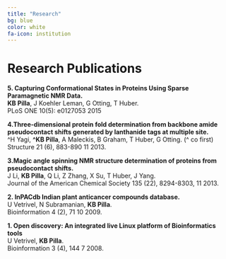 ```yaml
---
title: "Research"
bg: blue
color: white
fa-icon: institution
---
```


Research Publications
=====================

**5. Capturing Conformational States in Proteins Using Sparse Paramagnetic NMR Data.**<br>
**KB Pilla**, J Koehler Leman, G Otting, T Huber. <br>
PLoS ONE 10(5): e0127053 2015 

**4.Three-dimensional protein fold determination from backbone amide pseudocontact shifts generated by lanthanide tags at multiple site.**<br>
^H Yagi, **^KB Pilla**, A Maleckis, B Graham, T Huber, G Otting. (^ co first)<br>
Structure 21 (6), 883-890 11 2013.

**3.Magic angle spinning NMR structure determination of proteins from pseudocontact shifts.**<br>
J Li, **KB Pilla**, Q Li, Z Zhang, X Su, T Huber, J Yang.<br>
Journal of the American Chemical Society 135 (22), 8294-8303, 11 2013.

**2. InPACdb Indian plant anticancer compounds database.**<br>
U Vetrivel, N Subramanian, **KB Pilla**.<br>
Bioinformation 4 (2), 71 10 2009.

**1. Open discovery: An integrated live Linux platform of Bioinformatics tools**<br>
U Vetrivel, **KB Pilla**.<br>
Bioinformation 3 (4), 144 7 2008.
